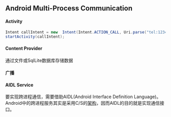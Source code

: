 ## Android Multi-Process Communication

#### Activity

```java
Intent callIntent = new  Intent(Intent.ACTION_CALL, Uri.parse("tel:12345678" );  
startActivity(callIntent);
```

#### Content Provider

通过文件或SqlLite数据库存储数据



#### 广播



#### AIDL Service

要实现跨进程通信，需要借助AIDL(Android Interface Definition Language)。Android中的跨进程服务其实是采用C/S的[架构](http://cpro.baidu.com/cpro/ui/uijs.php?adclass=0&app_id=0&c=news&cf=1001&ch=0&di=128&fv=20&is_app=0&jk=e1c94d8eb3072940&k=%BC%DC%B9%B9&k0=%BC%DC%B9%B9&kdi0=0&luki=1&mcpm=0&n=10&p=baidu&q=65035100_cpr&rb=0&rs=1&seller_id=1&sid=402907b38e4dc9e1&ssp2=1&stid=9&t=tpclicked3_hc&td=1836545&tu=u1836545&u=http%3A%2F%2Fwww.bubuko.com%2Finfodetail-458771.html&urlid=0)，因而AIDL的目的就是实现通信接口。